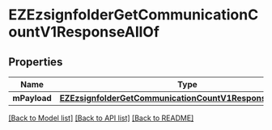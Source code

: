 # EZEzsignfolderGetCommunicationCountV1ResponseAllOf

## Properties
Name | Type | Description | Notes
------------ | ------------- | ------------- | -------------
**mPayload** | [**EZEzsignfolderGetCommunicationCountV1ResponseMPayload***](EZEzsignfolderGetCommunicationCountV1ResponseMPayload.md) |  | 

[[Back to Model list]](../README.md#documentation-for-models) [[Back to API list]](../README.md#documentation-for-api-endpoints) [[Back to README]](../README.md)


